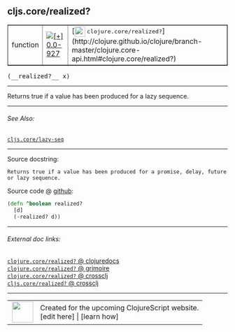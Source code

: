 ## cljs.core/realized?



 <table border="1">
<tr>
<td>function</td>
<td><a href="https://github.com/cljsinfo/cljs-api-docs/tree/0.0-927"><img valign="middle" alt="[+] 0.0-927" title="Added in 0.0-927" src="https://img.shields.io/badge/+-0.0--927-lightgrey.svg"></a> </td>
<td>
[<img height="24px" valign="middle" src="http://i.imgur.com/1GjPKvB.png"> <samp>clojure.core/realized?</samp>](http://clojure.github.io/clojure/branch-master/clojure.core-api.html#clojure.core/realized?)
</td>
</tr>
</table>


 <samp>
(__realized?__ x)<br>
</samp>

---

Returns true if a value has been produced for a lazy sequence.

---


###### See Also:

[`cljs.core/lazy-seq`](cljs.core_lazy-seq.md)<br>

---


Source docstring:

```
Returns true if a value has been produced for a promise, delay, future or lazy sequence.
```


Source code @ [github](https://github.com/clojure/clojurescript/blob/r2758/src/cljs/cljs/core.cljs#L8542-L8545):

```clj
(defn ^boolean realized?
  [d]
  (-realized? d))
```

<!--
Repo - tag - source tree - lines:

 <pre>
clojurescript @ r2758
└── src
    └── cljs
        └── cljs
            └── <ins>[core.cljs:8542-8545](https://github.com/clojure/clojurescript/blob/r2758/src/cljs/cljs/core.cljs#L8542-L8545)</ins>
</pre>

-->

---



###### External doc links:

[`clojure.core/realized?` @ clojuredocs](http://clojuredocs.org/clojure.core/realized_q)<br>
[`clojure.core/realized?` @ grimoire](http://conj.io/store/v1/org.clojure/clojure/1.7.0-beta3/clj/clojure.core/realized%3F/)<br>
[`clojure.core/realized?` @ crossclj](http://crossclj.info/fun/clojure.core/realized%3F.html)<br>
[`cljs.core/realized?` @ crossclj](http://crossclj.info/fun/cljs.core.cljs/realized%3F.html)<br>

---

 <table>
<tr><td>
<img valign="middle" align="right" width="48px" src="http://i.imgur.com/Hi20huC.png">
</td><td>
Created for the upcoming ClojureScript website.<br>
[edit here] | [learn how]
</td></tr></table>

[edit here]:https://github.com/cljsinfo/cljs-api-docs/blob/master/cljsdoc/cljs.core_realizedQMARK.cljsdoc
[learn how]:https://github.com/cljsinfo/cljs-api-docs/wiki/cljsdoc-files

<!--

This information was too distracting to show to readers, but I'll leave it
commented here since it is helpful to:

- pretty-print the data used to generate this document
- and show how to retrieve that data



The API data for this symbol:

```clj
{:description "Returns true if a value has been produced for a lazy sequence.",
 :return-type boolean,
 :ns "cljs.core",
 :name "realized?",
 :signature ["[x]"],
 :history [["+" "0.0-927"]],
 :type "function",
 :related ["cljs.core/lazy-seq"],
 :full-name-encode "cljs.core_realizedQMARK",
 :source {:code "(defn ^boolean realized?\n  [d]\n  (-realized? d))",
          :title "Source code",
          :repo "clojurescript",
          :tag "r2758",
          :filename "src/cljs/cljs/core.cljs",
          :lines [8542 8545]},
 :full-name "cljs.core/realized?",
 :clj-symbol "clojure.core/realized?",
 :docstring "Returns true if a value has been produced for a promise, delay, future or lazy sequence."}

```

Retrieve the API data for this symbol:

```clj
;; from Clojure REPL
(require '[clojure.edn :as edn])
(-> (slurp "https://raw.githubusercontent.com/cljsinfo/cljs-api-docs/catalog/cljs-api.edn")
    (edn/read-string)
    (get-in [:symbols "cljs.core/realized?"]))
```

-->
